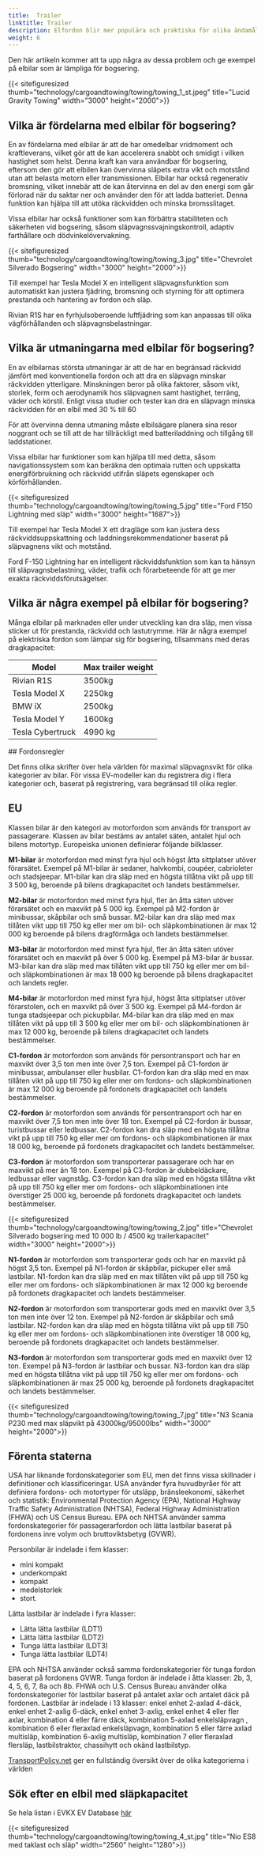 ```yaml
---
title:  Trailer
linktitle: Trailer
description: Elfordon blir mer populära och praktiska för olika ändamål, inklusive trekke trailer. Men många människor kan ha frågor eller funderingar om elbilars prestanda och räckvidd när de drar en släpvagn.
weight: 6
---
```

<!-- markdownlint-disable MD033 -->
Den här artikeln kommer att ta upp några av dessa problem och ge exempel på elbilar som är lämpliga för bogsering.

{{< sitefiguresized thumb="technology/cargoandtowing/towing/towing_1_st.jpeg" title="Lucid Gravity Towing" width="3000" height="2000">}}

## Vilka är fördelarna med elbilar för bogsering?

En av fördelarna med elbilar är att de har omedelbar vridmoment och kraftleverans, vilket gör att de kan accelerera snabbt och smidigt i vilken hastighet som helst. Denna kraft kan vara användbar för bogsering, eftersom den gör att elbilen kan övervinna släpets extra vikt och motstånd utan att belasta motorn eller transmissionen. Elbilar har också regenerativ bromsning, vilket innebär att de kan återvinna en del av den energi som går förlorad när du saktar ner och använder den för att ladda batteriet. Denna funktion kan hjälpa till att utöka räckvidden och minska bromsslitaget.

Vissa elbilar har också funktioner som kan förbättra stabiliteten och säkerheten vid bogsering, såsom släpvagnssvajningskontroll, adaptiv farthållare och dödvinkelövervakning.

{{< sitefiguresized thumb="technology/cargoandtowing/towing/towing_3.jpg" title="Chevrolet Silverado Bogsering" width="3000" height="2000">}}

Till exempel har Tesla Model X en intelligent släpvagnsfunktion som automatiskt kan justera fjädring, bromsning och styrning för att optimera prestanda och hantering av fordon och släp.

Rivian R1S har en fyrhjulsoberoende luftfjädring som kan anpassas till olika vägförhållanden och släpvagnsbelastningar.

## Vilka är utmaningarna med elbilar för bogsering?

En av elbilarnas största utmaningar är att de har en begränsad räckvidd jämfört med konventionella fordon och att dra en släpvagn minskar räckvidden ytterligare. Minskningen beror på olika faktorer, såsom vikt, storlek, form och aerodynamik hos släpvagnen samt hastighet, terräng, väder och körstil. Enligt vissa studier och tester kan dra en släpvagn minska räckvidden för en elbil med 30 % till 60

För att övervinna denna utmaning måste elbilsägare planera sina resor noggrant och se till att de har tillräckligt med batteriladdning och tillgång till laddstationer.

Vissa elbilar har funktioner som kan hjälpa till med detta, såsom navigationssystem som kan beräkna den optimala rutten och uppskatta energiförbrukning och räckvidd utifrån släpets egenskaper och körförhållanden.

{{< sitefiguresized thumb="technology/cargoandtowing/towing/towing_5.jpg" title="Ford F150 Lightning med släp" width="3000" height="1687">}}

Till exempel har Tesla Model X ett dragläge som kan justera dess räckviddsuppskattning och laddningsrekommendationer baserat på släpvagnens vikt och motstånd.

Ford F-150 Lightning har en intelligent räckviddsfunktion som kan ta hänsyn till släpvagnsbelastning, väder, trafik och förarbeteende för att ge mer exakta räckviddsförutsägelser.

## Vilka är några exempel på elbilar för bogsering?

Många elbilar på marknaden eller under utveckling kan dra släp, men vissa sticker ut för prestanda, räckvidd och lastutrymme. Här är några exempel på elektriska fordon som lämpar sig för bogsering, tillsammans med deras dragkapacitet:

<table class="table table-striped">
    <thead>
        <tr>
            <th>
                Model
            </th>
            <th>
                Max trailer weight
            </th>
        </tr>
    </thead>
    <tbody>
        <tr>
            <td>
                Rivian R1S
            </td>
            <td>
                3500kg
            </td>
        </tr>
        <tr>
            <td>
                Tesla Model X
            </td>
            <td>
                2250kg
            </td>
        </tr>
        <tr>
            <td>
                BMW iX
            </td>
            <td>
                2500kg
            </td>
        </tr>
        <tr>
            <td>
                Tesla Model Y
            </td>
            <td>
                1600kg
            </td>
        </tr>
        <tr>
            <td>
                Tesla Cybertruck
            </td>
            <td>
                4990 kg
            </td>
        </tr>
    </tbody>
</table>
## Fordonsregler

Det finns olika skrifter över hela världen för maximal släpvagnsvikt för olika kategorier av bilar. För vissa EV-modeller kan du registrera dig i flera kategorier och, baserat på registrering, vara begränsad till olika regler.

## EU

Klassen bilar är den kategori av motorfordon som används för transport av passagerare. Klassen av bilar bestäms av antalet säten, antalet hjul och bilens motortyp. Europeiska unionen definierar följande bilklasser.

**M1-bilar** är motorfordon med minst fyra hjul och högst åtta sittplatser utöver förarsätet. Exempel på M1-bilar är sedaner, halvkombi, coupéer, cabrioleter och stadsjeepar. M1-bilar kan dra släp med en högsta tillåtna vikt på upp till 3 500 kg, beroende på bilens dragkapacitet och landets bestämmelser.

**M2-bilar** är motorfordon med minst fyra hjul, fler än åtta säten utöver förarsätet och en maxvikt på 5 000 kg. Exempel på M2-fordon är minibussar, skåpbilar och små bussar. M2-bilar kan dra släp med max tillåten vikt upp till 750 kg eller mer om bil- och släpkombinationen är max 12 000 kg beroende på bilens dragförmåga och landets bestämmelser.

**M3-bilar** är motorfordon med minst fyra hjul, fler än åtta säten utöver förarsätet och en maxvikt på över 5 000 kg. Exempel på M3-bilar är bussar. M3-bilar kan dra släp med max tillåten vikt upp till 750 kg eller mer om bil- och släpkombinationen är max 18 000 kg beroende på bilens dragkapacitet och landets regler.

**M4-bilar** är motorfordon med minst fyra hjul, högst åtta sittplatser utöver förarstolen, och en maxvikt på över 3 500 kg. Exempel på M4-fordon är tunga stadsjeepar och pickupbilar. M4-bilar kan dra släp med en max tillåten vikt på upp till 3 500 kg eller mer om bil- och släpkombinationen är max 12 000 kg, beroende på bilens dragkapacitet och landets bestämmelser.

**C1-fordon** är motorfordon som används för persontransport och har en maxvikt över 3,5 ton men inte över 7,5 ton. Exempel på C1-fordon är minibussar, ambulanser eller husbilar. C1-fordon kan dra släp med en max tillåten vikt på upp till 750 kg eller mer om fordons- och släpkombinationen är max 12 000 kg beroende på fordonets dragkapacitet och landets bestämmelser.

**C2-fordon** är motorfordon som används för persontransport och har en maxvikt över 7,5 ton men inte över 18 ton. Exempel på C2-fordon är bussar, turistbussar eller ledbussar. C2-fordon kan dra släp med en högsta tillåtna vikt på upp till 750 kg eller mer om fordons- och släpkombinationen är max 18 000 kg, beroende på fordonets dragkapacitet och landets bestämmelser.

**C3-fordon** är motorfordon som transporterar passagerare och har en maxvikt på mer än 18 ton. Exempel på C3-fordon är dubbeldäckare, ledbussar eller vagnståg. C3-fordon kan dra släp med en högsta tillåtna vikt på upp till 750 kg eller mer om fordons- och släpkombinationen inte överstiger 25 000 kg, beroende på fordonets dragkapacitet och landets bestämmelser.

{{< sitefiguresized thumb="technology/cargoandtowing/towing/towing_2.jpg" title="Chevrolet Silverado bogsering med 10 000 lb / 4500 kg trailerkapacitet" width="3000" height="2000">}}

**N1-fordon** är motorfordon som transporterar gods och har en maxvikt på högst 3,5 ton. Exempel på N1-fordon är skåpbilar, pickuper eller små lastbilar. N1-fordon kan dra släp med en max tillåten vikt på upp till 750 kg eller mer om fordons- och släpkombinationen är max 12 000 kg beroende på fordonets dragkapacitet och landets bestämmelser.

**N2-fordon** är motorfordon som transporterar gods med en maxvikt över 3,5 ton men inte över 12 ton. Exempel på N2-fordon är skåpbilar och små lastbilar. N2-fordon kan dra släp med en högsta tillåtna vikt på upp till 750 kg eller mer om fordons- och släpkombinationen inte överstiger 18 000 kg, beroende på fordonets dragkapacitet och landets bestämmelser.

**N3-fordon** är motorfordon som transporterar gods med en maxvikt över 12 ton. Exempel på N3-fordon är lastbilar och bussar. N3-fordon kan dra släp med en högsta tillåtna vikt på upp till 750 kg eller mer om fordons- och släpkombinationen är max 25 000 kg, beroende på fordonets dragkapacitet och landets bestämmelser.

{{< sitefiguresized thumb="technology/cargoandtowing/towing/towing_7.jpg" title="N3 Scania P230 med max släpvikt på 43000kg/95000lbs" width="3000" height="2000">}}

## Förenta staterna

USA har liknande fordonskategorier som EU, men det finns vissa skillnader i definitioner och klassificeringar. USA använder fyra huvudbyråer för att definiera fordons- och motortyper för utsläpp, bränsleekonomi, säkerhet och statistik: Environmental Protection Agency (EPA), National Highway Traffic Safety Administration (NHTSA), Federal Highway Administration (FHWA) och US Census Bureau.
EPA och NHTSA använder samma fordonskategorier för passagerarfordon och lätta lastbilar baserat på fordonens inre volym och bruttoviktsbetyg (GVWR).

Personbilar är indelade i fem klasser:

- mini kompakt
- underkompakt
- kompakt
- medelstorlek
- stort.

Lätta lastbilar är indelade i fyra klasser:

- Lätta lätta lastbilar (LDT1)
- Lätta lätta lastbilar (LDT2)
- Tunga lätta lastbilar (LDT3)
- Tunga lätta lastbilar (LDT4)

EPA och NHTSA använder också samma fordonskategorier för tunga fordon baserat på fordonens GVWR. Tunga fordon är indelade i åtta klasser: 2b, 3, 4, 5, 6, 7, 8a och 8b.
FHWA och U.S. Census Bureau använder olika fordonskategorier för lastbilar baserat på antalet axlar och antalet däck på fordonen. Lastbilar är indelade i 13 klasser: enkel enhet 2-axlad 4-däck, enkel enhet 2-axlig 6-däck, enkel enhet 3-axlig, enkel enhet 4 eller fler axlar, kombination 4 eller färre däck, kombination 5-axlad enkelsläpvagn , kombination 6 eller fleraxlad enkelsläpvagn, kombination 5 eller färre axlad multisläp, kombination 6-axlig multisläp, kombination 7 eller fleraxlad flersläp, lastbilstraktor, chassihytt och okänd lastbilstyp.

<a href="https://www.transportpolicy.net/">TransportPolicy.net</a> ger en fullständig översikt över de olika kategorierna i världen

## Sök efter en elbil med släpkapacitet

Se hela listan i EVKX EV Database [här](../../../evsearch/?sortOrder=MaxTrailerSizeDesc)

{{< sitefiguresized thumb="technology/cargoandtowing/towing/towing_4_st.jpg" title="Nio ES8 med taklast och släp" width="2560" height="1280">}}
